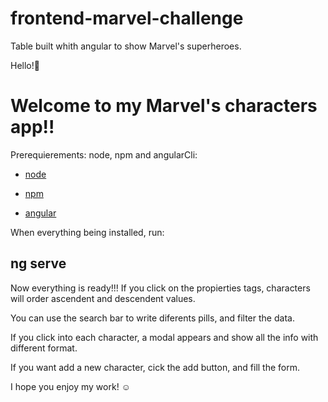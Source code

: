 # frontend-marvel-challenge
Table built whith angular to show Marvel's superheroes.

Hello!👋

# Welcome to my Marvel's characters app!!

Prerequierements: node, npm and angularCli:

- [node](https://nodejs.org/es/download/)

- [npm](https://docs.npmjs.com/downloading-and-installing-node-js-and-npm)

- [angular](https://angular.io/cli)

When everything being installed, run:

## ng serve

Now everything is ready!!! If you click on the propierties tags, characters will order ascendent and descendent values.

You can use the search bar to write diferents pills, and filter the data.

If you click into each character, a modal appears and show all the info with different format.

If you want add a new character, cick the add button, and fill the form.

I hope you enjoy my work! ☺️
